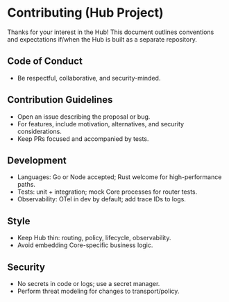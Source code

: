 # Contributing (Hub Project)

Thanks for your interest in the Hub! This document outlines conventions and expectations if/when the Hub is built as a separate repository.

## Code of Conduct
- Be respectful, collaborative, and security-minded.

## Contribution Guidelines
- Open an issue describing the proposal or bug.
- For features, include motivation, alternatives, and security considerations.
- Keep PRs focused and accompanied by tests.

## Development
- Languages: Go or Node accepted; Rust welcome for high-performance paths.
- Tests: unit + integration; mock Core processes for router tests.
- Observability: OTel in dev by default; add trace IDs to logs.

## Style
- Keep Hub thin: routing, policy, lifecycle, observability.
- Avoid embedding Core-specific business logic.

## Security
- No secrets in code or logs; use a secret manager.
- Perform threat modeling for changes to transport/policy.

